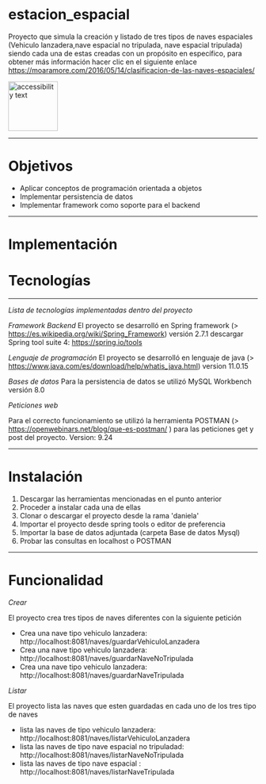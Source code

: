 # estacion_espacial

Proyecto que simula la creación y listado de tres tipos de naves espaciales (Vehiculo lanzadera,nave espacial no tripulada, nave espacial tripulada)
siendo cada una de estas creadas con un propósito en específico, para obtener más información hacer clic en el siguiente enlace 
https://moaramore.com/2016/05/14/clasificacion-de-las-naves-espaciales/


<img src="https://publicdomainvectors.org/photos/Rocket11.png" width="100" alt="accessibility text">

************************************************************
# Objetivos

* Aplicar conceptos de programación orientada a objetos
* Implementar persistencia de datos
* Implementar framework como soporte para el backend 

************************************************************
# Implementación

# Tecnologías
************************************************************
*Lista de tecnologías implementadas dentro del proyecto*

 *Framework Backend*
El proyecto se desarrolló en Spring framework (> https://es.wikipedia.org/wiki/Spring_Framework) versión 2.7.1 descargar Spring tool suite 4: https://spring.io/tools

 *Lenguaje de programación*
El proyecto se desarrolló en lenguaje de java (> https://www.java.com/es/download/help/whatis_java.html)  version 11.0.15

*Bases de datos*
Para la persistencia de datos se utilizó MySQL Workbench versión 8.0

*Peticiones web*

Para el correcto funcionamiento se utilizó la herramienta POSTMAN (> https://openwebinars.net/blog/que-es-postman/ ) para las peticiones get y post del proyecto. Version: 9.24


************************************************************
# Instalación

1. Descargar las herramientas mencionadas en el punto anterior
2. Proceder a instalar cada una de ellas
3. Clonar o descargar el proyecto desde la rama 'daniela'
4. Importar el proyecto desde spring tools o editor de preferencia
5. Importar la base de datos adjuntada (carpeta Base de datos Mysql) 
6. Probar las consultas en localhost o POSTMAN

***************************************************************

# Funcionalidad

*Crear* 

El proyecto crea tres tipos de naves diferentes con la siguiente petición

* Crea una nave tipo vehiculo lanzadera: http://localhost:8081/naves/guardarVehiculoLanzadera 
* Crea una nave tipo vehiculo lanzadera: http://localhost:8081/naves/guardarNaveNoTripulada 
* Crea una nave tipo vehiculo lanzadera: http://localhost:8081/naves/guardarNaveTripulada

*Listar*

El proyecto lista las naves que esten guardadas en cada uno de los tres tipo de naves

* lista las naves de tipo vehiculo lanzadera: http://localhost:8081/naves/listarVehiculoLanzadera 
* lista las naves de tipo nave espacial no tripuladad: http://localhost:8081/naves/listarNaveNoTripulada 
* lista las naves de tipo nave espacial : http://localhost:8081/naves/listarNaveTripulada 

